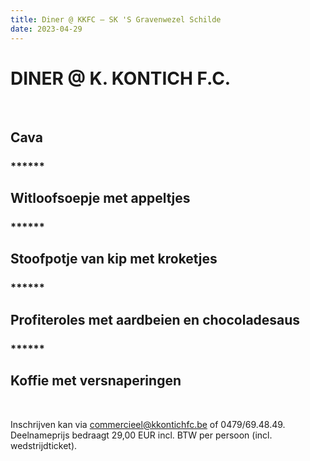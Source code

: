 ```yaml
---
title: Diner @ KKFC – SK 'S Gravenwezel Schilde
date: 2023-04-29
---
```

<div class='text-center'>
<h1>DINER @ K. KONTICH F.C.</h1>
<br/>
<h2>Cava</h2>
<h3>******</h3>
<h2>Witloofsoepje met appeltjes</h2>
<h3>******</h3>
<h2>Stoofpotje van kip met kroketjes</h2>
<h3>******</h3>
<h2>Profiteroles met aardbeien en chocoladesaus</h2>
<h3>******</h3>
<h2>Koffie met versnaperingen</h2>
<br/>
</div>
<p>Inschrijven kan via <a href="mailto:commercieel@kkontichfc.be" title="commercieel@kkontichfc.be">commercieel@kkontichfc.be</a> of 0479/69.48.49. Deelnameprijs bedraagt 29,00 EUR incl. BTW per persoon (incl. wedstrijdticket).</p>
